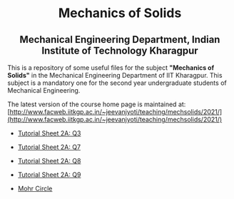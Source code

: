 <h1 align="center"> Mechanics of Solids</h1>
<h2 align="center">Mechanical Engineering Department, Indian Institute of Technology Kharagpur</h2>



This is a repository of some useful files for the subject __"Mechanics of
Solids"__ in the Mechanical Engineering Department of IIT Kharagpur. This
subject is a mandatory one for the second year undergraduate students of
Mechanical Engineering. 

The latest version of the course home page is maintained at: [http://www.facweb.iitkgp.ac.in/~jeevanjyoti/teaching/mechsolids/2021/](http://www.facweb.iitkgp.ac.in/~jeevanjyoti/teaching/mechsolids/2021/)


* [Tutorial Sheet 2A: Q3](https://nbviewer.jupyter.org/github/jeevanjyoti4/mechsolids/blob/master/TS2A-Q3.ipynb)

* [Tutorial Sheet 2A: Q7](https://nbviewer.jupyter.org/github/jeevanjyoti4/mechsolids/blob/master/TS2A-Q7.ipynb)

* [Tutorial Sheet 2A: Q8](https://nbviewer.jupyter.org/github/jeevanjyoti4/mechsolids/blob/master/TS2A-Q8.ipynb)

* [Tutorial Sheet 2A: Q9](https://nbviewer.jupyter.org/github/jeevanjyoti4/mechsolids/blob/master/TS2A-Q9.ipynb)

* [Mohr Circle](https://nbviewer.jupyter.org/github/jeevanjyoti4/mechsolids/blob/master/Mohr_Circle.ipynb)
